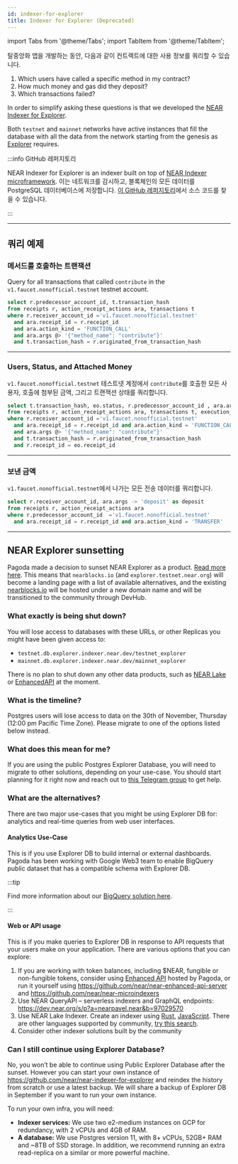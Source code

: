 ```yaml
---
id: indexer-for-explorer
title: Indexer for Explorer (Deprecated)
---
```


import Tabs from '@theme/Tabs';
import TabItem from '@theme/TabItem';

탈중앙화 앱을 개발하는 동안, 다음과 같이 컨트랙트에 대한 사용 정보를 쿼리할 수 있습니다.

1. Which users have called a specific method in my contract?
2. How much money and gas did they deposit?
3. Which transactions failed?

In order to simplify asking these questions is that we developed the [NEAR Indexer for Explorer](https://github.com/near/near-indexer-for-explorer).

Both `testnet` and `mainnet` networks have active instances that fill the database with all the data from the network starting from the genesis as [Explorer](https://nearblocks.io/) requires.

:::info GitHub 레퍼지토리

NEAR Indexer for Explorer is an indexer built on top of [NEAR Indexer microframework](/concepts/advanced/near-indexer-framework). 이는 네트워크를 감시하고, 블록체인의 모든 데이터를 PostgreSQL 데이터베이스에 저장합니다. [이 GitHub 레퍼지토리](https://github.com/near/near-indexer-for-explorer)에서 소스 코드를 찾을 수 있습니다.

:::

---

## 쿼리 예제

### 메서드를 호출하는 트랜잭션
Query for all transactions that called `contribute` in the `v1.faucet.nonofficial.testnet` testnet account.

```sql
select r.predecessor_account_id, t.transaction_hash 
from receipts r, action_receipt_actions ara, transactions t
where r.receiver_account_id ='v1.faucet.nonofficial.testnet'
  and ara.receipt_id = r.receipt_id
  and ara.action_kind = 'FUNCTION_CALL'
  and ara.args @> '{"method_name": "contribute"}'
  and t.transaction_hash = r.originated_from_transaction_hash
```

<hr className="subsection" />

### Users, Status, and Attached Money
`v1.faucet.nonofficial.testnet` 테스트넷 계정에서 `contribute`를 호출한 모든 사용자, 호출에 첨부된 금액, 그리고 트랜잭션 상태를 쿼리합니다.

```sql
select t.transaction_hash, eo.status, r.predecessor_account_id , ara.args -> 'deposit' as deposit
from receipts r, action_receipt_actions ara, transactions t, execution_outcomes eo
where r.receiver_account_id ='v1.faucet.nonofficial.testnet'
  and ara.receipt_id = r.receipt_id and ara.action_kind = 'FUNCTION_CALL'
  and ara.args @> '{"method_name": "contribute"}'
  and t.transaction_hash = r.originated_from_transaction_hash
  and r.receipt_id = eo.receipt_id
```

<hr className="subsection" />

### 보낸 금액
`v1.faucet.nonofficial.testnet`에서 나가는 모든 전송 데이터를 쿼리합니다.

```sql
select r.receiver_account_id, ara.args -> 'deposit' as deposit  
from receipts r, action_receipt_actions ara
where r.predecessor_account_id  ='v1.faucet.nonofficial.testnet'
  and ara.receipt_id = r.receipt_id and ara.action_kind = 'TRANSFER'
```

---

## NEAR Explorer sunsetting

Pagoda made a decision to sunset NEAR Explorer as a product. [Read more here](https://near.social/devgovgigs.near/widget/gigs-board.pages.Post?id=635). This means that `nearblocks.io` (and `explorer.testnet.near.org`) will become a landing page with a list of available alternatives, and the existing [nearblocks.io](https://nearblocks.io) will be hosted under a new domain name and will be transitioned to the community through DevHub.


### What exactly is being shut down?

You will lose access to databases with these URLs, or other Replicas you might have been given access to:
* `testnet.db.explorer.indexer.near.dev/testnet_explorer`
* `mainnet.db.explorer.indexer.near.dev/mainnet_explorer`


There is no plan to shut down any other data products, such as [NEAR Lake](https://docs.near.org/concepts/advanced/near-lake-framework) or [EnhancedAPI](https://www.pagoda.co/enhanced-api) at the moment.

### What is the timeline?

Postgres users will lose access to data on the 30th of November, Thursday (12:00 pm Pacific Time Zone). Please migrate to one of the options listed below instead.

### What does this mean for me?

If you are using the public Postgres Explorer Database, you will need to migrate to other solutions, depending on your use-case. You should start planning for it right now and reach out to [this Telegram group](https://nearbuilders.com/tg-data) to get help.

### What are the alternatives?

There are two major use-cases that you might be using Explorer DB for: analytics and real-time queries from web user interfaces.

#### Analytics Use-Case

This is if you use Explorer DB to build internal or external dashboards. Pagoda has been working with Google Web3 team to enable BigQuery public dataset that has a compatible schema with Explorer DB.

:::tip

Find more information about our [BigQuery solution here](../2.build/6.data-infrastructure/big-query.md).

:::

#### Web or API usage

This is if you make queries to Explorer DB in response to API requests that your users make on your application. There are various options that you can explore:
1. If you are working with token balances, including $NEAR, fungible or non-fungible tokens, consider using [Enhanced API](https://www.pagoda.co/enhanced-api) hosted by Pagoda, or run it yourself using https://github.com/near/near-enhanced-api-server and https://github.com/near/near-microindexers
2. Use NEAR QueryAPI – serverless indexers and GraphQL endpoints: https://dev.near.org/s/p?a=nearpavel.near&b=97029570
3. Use NEAR Lake Indexer. Create an indexer using [Rust](https://github.com/near/near-lake-framework-rs), [JavaScript](https://github.com/near/near-lake-framework-js). There are other languages supported by community, [try this search](https://github.com/search?q=near-lake-framework&type=repositories).
4. Consider other indexer solutions built by the community

### Can I still continue using Explorer Database?

No, you won’t be able to continue using Public Explorer Database after the sunset. However you can start your own instance of https://github.com/near/near-indexer-for-explorer and reindex the history from scratch or use a latest backup. We will share a backup of Explorer DB in September if you want to run your own instance.


To run your own infra, you will need:
* **Indexer services:** We use two e2-medium instances on GCP for redundancy, with 2 vCPUs and 4GB of RAM.
* **A database:** We use Postgres version 11, with 8+ vCPUs, 52GB+ RAM and ~8TB of SSD storage. In addition, we recommend running an extra read-replica on a similar or more powerful machine.
